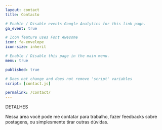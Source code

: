 ```yaml
---
layout: contact
title: Contacto

# Enable / Disable events Google Analytics for this link page.
ga_event: true

# Icon feature uses Font Awesome
icon: fa-envelope
icon-size: inherit

# Enable / Disable this page in the main menu.
menu: true

published: true

# Does not change and does not remove 'script' variables
script: [contact.js]

permalink: /contact/
---
```


DETALHES   

Nessa área você pode me contatar para trabalho, fazer feedbacks sobre postagens, ou simplesmente tirar outras dúvidas.
